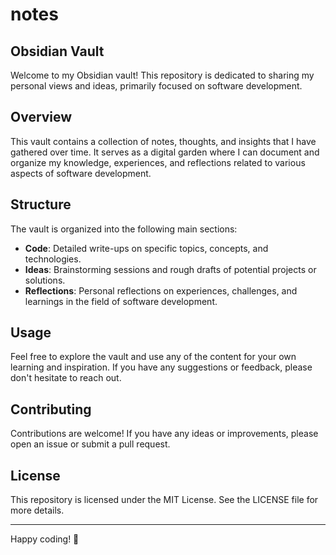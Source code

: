 # notes

## Obsidian Vault

Welcome to my Obsidian vault! This repository is dedicated to sharing my personal views and ideas, primarily focused on software development.

## Overview

This vault contains a collection of notes, thoughts, and insights that I have gathered over time. It serves as a digital garden where I can document and organize my knowledge, experiences, and reflections related to various aspects of software development.

## Structure

The vault is organized into the following main sections:

- **Code**: Detailed write-ups on specific topics, concepts, and technologies.
- **Ideas**: Brainstorming sessions and rough drafts of potential projects or solutions.
- **Reflections**: Personal reflections on experiences, challenges, and learnings in the field of software development.

## Usage

Feel free to explore the vault and use any of the content for your own learning and inspiration. If you have any suggestions or feedback, please don't hesitate to reach out.

## Contributing

Contributions are welcome! If you have any ideas or improvements, please open an issue or submit a pull request.

## License

This repository is licensed under the MIT License. See the LICENSE file for more details.

---

Happy coding! 🚀